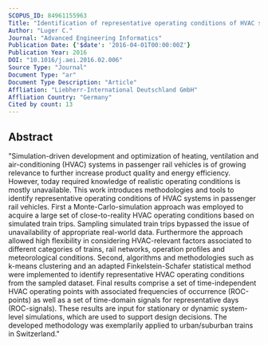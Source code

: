 ```yaml
---
SCOPUS_ID: 84961155963
Title: "Identification of representative operating conditions of HVAC systems in passenger rail vehicles based on sampling virtual train trips"
Author: "Luger C."
Journal: "Advanced Engineering Informatics"
Publication Date: {'$date': '2016-04-01T00:00:00Z'}
Publication Year: 2016
DOI: "10.1016/j.aei.2016.02.006"
Source Type: "Journal"
Document Type: "ar"
Document Type Description: "Article"
Affliation: "Liebherr-International Deutschland GmbH"
Affliation Country: "Germany"
Cited by count: 13
---
```


## Abstract
"Simulation-driven development and optimization of heating, ventilation and air-conditioning (HVAC) systems in passenger rail vehicles is of growing relevance to further increase product quality and energy efficiency. However, today required knowledge of realistic operating conditions is mostly unavailable. This work introduces methodologies and tools to identify representative operating conditions of HVAC systems in passenger rail vehicles. First a Monte-Carlo-simulation approach was employed to acquire a large set of close-to-reality HVAC operating conditions based on simulated train trips. Sampling simulated train trips bypassed the issue of unavailability of appropriate real-world data. Furthermore the approach allowed high flexibility in considering HVAC-relevant factors associated to different categories of trains, rail networks, operation profiles and meteorological conditions. Second, algorithms and methodologies such as k-means clustering and an adapted Finkelstein-Schafer statistical method were implemented to identify representative HVAC operating conditions from the sampled dataset. Final results comprise a set of time-independent HVAC operating points with associated frequencies of occurrence (ROC-points) as well as a set of time-domain signals for representative days (ROC-signals). These results are input for stationary or dynamic system-level simulations, which are used to support design decisions. The developed methodology was exemplarily applied to urban/suburban trains in Switzerland."
